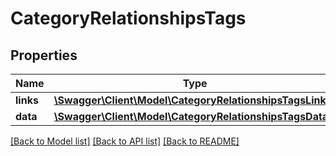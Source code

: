 # CategoryRelationshipsTags

## Properties
Name | Type | Description | Notes
------------ | ------------- | ------------- | -------------
**links** | [**\Swagger\Client\Model\CategoryRelationshipsTagsLinks**](CategoryRelationshipsTagsLinks.md) |  | [optional] 
**data** | [**\Swagger\Client\Model\CategoryRelationshipsTagsData[]**](CategoryRelationshipsTagsData.md) |  | [optional] 

[[Back to Model list]](../../README.md#documentation-for-models) [[Back to API list]](../../README.md#documentation-for-api-endpoints) [[Back to README]](../../README.md)

